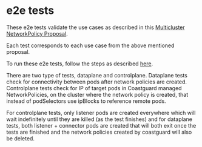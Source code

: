 # e2e tests

These e2e tests validate the use cases as described in this
[Multicluster NetworkPolicy
Proposal](https://docs.google.com/document/d/1_QzuasJPiQ-4t8tUGODoRS2E-Q3KLJajqMyCvLPH2tY/edit#heading=h.4igbcpajqich).

Each test corresponds to each use case from the above mentioned proposal.

To run these e2e tests, follow the steps as described
[here](https://github.com/submariner-io/submariner#testing).

There are two type of tests, dataplane and controlplane.
Dataplane tests check for connectivity between pods after network
policies are created.
Controlplane tests check for IP of target pods in Coastguard managed
NetworkPolicies, on the cluster where the network policy is created,
that instead of podSelectors use ipBlocks to reference remote pods.

For controlplane tests, only listener pods are created everywhere
which will wait indefinitely until they are killed (as the test
finishes) and for dataplane tests, both listener + connector pods are
created that will both exit once the tests are finished and the
network policies created by coastguard will also be deleted.
